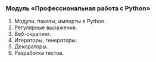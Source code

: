 ### Модуль «Профессиональная работа с Python»
1. Модули, пакеты, импорты в Python.
2. Регулярные выражения.
3. Веб-скрапинг.
4. Итераторы, генераторы.
5. Декораторы.
6. Разработка тестов.